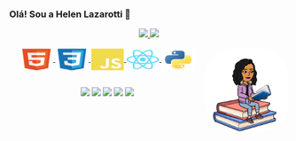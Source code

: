 ### Olá! Sou a Helen Lazarotti 🦋
<div align="center">
  <a href="https://github.com/helenlazarotti">
  <img height="180em" src="https://github-readme-stats.vercel.app/api?username=helenlazarotti&show_icons=true&theme=synthwave&include_all_commits=true&count_private=true"/>
  <img height="180em" src="https://github-readme-stats.vercel.app/api/top-langs/?username=helenlazarotti&layout=compact&langs_count=7&theme=synthwave"/>
</div>
<div style="display: inline_block" align="center"><br>
 <img align="center" alt="Helen-HTML" height="40" width="60" src="https://raw.githubusercontent.com/devicons/devicon/master/icons/html5/html5-original.svg">
  <img align="center" alt="Helen-CSS" height="40" width="60" src="https://raw.githubusercontent.com/devicons/devicon/master/icons/css3/css3-original.svg">
  <img align="center" alt="Helen-Js" height="40" width="60" src="https://raw.githubusercontent.com/devicons/devicon/master/icons/javascript/javascript-plain.svg">
  <img align="center" alt="Helen-React" height="40" width="60" src="https://raw.githubusercontent.com/devicons/devicon/master/icons/react/react-original.svg">
  <img align="center" alt="Helen-Python" height="40" width="60" src="https://raw.githubusercontent.com/devicons/devicon/master/icons/python/python-original.svg">
  <img align="right" alt="Helen-pic" height="150" style="border-radius:50px;" src="img/IMG_9587.PNG?width=800&height=600">
</div>
  
  ##
<div align="center">
   <a href="https://www.linkedin.com/in/helen-lazarotti-a6599820b/" target="_blank"><img src="https://img.shields.io/badge/-LinkedIn-%230077B5?style=for-the-badge&logo=linkedin&logoColor=white" target="_blank"></a> 
  <a href="https://instagram.com/helenlazarotti" target="_blank"><img src="https://img.shields.io/badge/-Instagram-%23E4405F?style=for-the-badge&logo=instagram&logoColor=white" target="_blank"></a> 
   <a href="https://helenlazarotti.github.io/MyPortfolio/" target="_blank"><img src="https://img.shields.io/badge/Blogger-FF5722?style=for-the-badge&logo=blogger&logoColor=white" target="_blank"></a> 
  <a href = "mailto:helenlazarotti@gmail.com?subject='Olá! Tudo bem?"><img src="https://img.shields.io/badge/-Gmail-%23333?style=for-the-badge&logo=gmail&logoColor=white" target="_blank"></a>
  <a href = "https://trello.com/u/helenlazarotti/activity"><img src="https://img.shields.io/badge/Trello-0052CC?style=for-the-badge&logo=trello&logoColor=white" target="_blank"></a>
</div>
  
  
 
